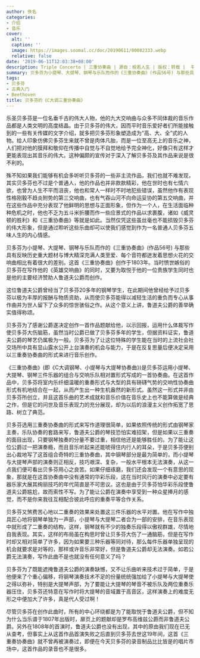 ```yaml
---
author: 佚名
categories:
- 介绍
- 音乐
cover:
  alt: ''
  caption: ''
  image: https://images.soomal.cc/doc/20190611/00082333.webp
  relative: false
date: '2019-06-11T12:03:38+08:00'
description: Triple Concerto | 三重协奏曲 | 源自：般若人生 | 版权：转载 |  平均/总评分：00.00/0
summary: 贝多芬为小提琴、大提琴、钢琴与乐队而作的《三重协奏曲》(作品56号) 与那些具有反映历史重大题材与博大精深充满人类至爱、每个音符都迸发着思想火花的交响曲相比有着很大的差别。这首《三重协奏曲》创作于1803年……
tags:
- 贝多芬
- 古典入门
- Beethoven
title: 贝多芬的《C大调三重协奏曲》
---
```


乐圣贝多芬是一位名垂千古的伟大人物，他的九大交响曲与众多不同体裁的音乐作品都是人类文明的高度结晶。由于贝多芬的伟大，因而平时音乐爱好者们所能接触到的一些有关传媒的文字介绍，就多把贝多芬形象塑造成为“高、大、全”式的人物。给人印象仿佛贝多芬生来就不曾是肉体凡胎，而是一位至高无上的音乐之神，人们把对他的膜拜和敬仰在传播中自觉与不自觉地给予完全神化，好像只有这样才更能表现出其音乐的伟大。这种偏颇的宣传对于深入了解贝多芬及其作品来说是很不利的。

殊不知如果我们能够有机会多听听贝多芬的一些非主流作品，我们也就不难发现，其实贝多芬也不过是个普通人，他的作品也并非款款精彩，他在世时也有七情六欲，也曾为人生不平而沮丧，他也和常人一样时不时地犯些错误，虽然他作有表现性格刚毅不趋炎附势的第三交响曲，也有气吞山河不向命运妥协的第五交响曲，并在这些作品中充分表现了他鲜明的思想与正面形象，但作为一个人，在生活面临种种危机之时，他也不乏为五斗米折腰而作一些应景式的作品以求裹腹，诸如《威灵顿的胜利》和《三重协奏曲》等就是如此。当然仅凭这些虽丝毫也不能损毁贝多芬的伟大形象，但是通过聆听这些乐曲却可以使我们感觉到作为一名普通人贝多芬五味人生的内心情感。

贝多芬为小提琴、大提琴、钢琴与乐队而作的《三重协奏曲》(作品56号) 与那些具有反映历史重大题材与博大精深充满人类至爱、每个音符都迸发着思想火花的交响曲相比有着很大的差别。这首《三重协奏曲》创作于1803年。当时愤世嫉俗的贝多芬在写作他的《英雄交响曲》的同时，又要为取悦于他的一位贵族学生同时也是他的主要经济赞助人鲁道夫公爵而创作。

这位鲁道夫公爵曾经当了贝多芬20多年的钢琴学生，在此期间他曾经给予过贝多芬以极为丰厚的报酬与物质资助，从而使贝多芬能得以减轻生活的重负而专心从事作曲并为世人留下了众多的惊世骇俗之作。从这个意义上讲，鲁道夫公爵的善举确实值得称颂。

贝多芬为了感谢公爵遂决定创作一首作品题献给他，以示回报，运用什么体裁写作使贝多芬大伤脑筋，虽然当时公爵已做了贝多芬多年的学生，但据资料证实，鲁道夫公爵的琴艺仍属极为一般。贝多芬为了让这位特殊的学生能在当时的上流社会社交场所中具有显山露水公开上台演奏的机会与能力，于是在反复思量后便决定采用以三重奏协奏曲的形式来进行音乐创作。

《三重协奏曲》(即《C大调钢琴、小提琴与大提琴协奏曲》)是贝多芬运用小提琴、大提琴、钢琴三件乐器的组合与交响乐队相对置形式写成的一首协奏曲。在这首作品中，贝多芬将室内乐纤细温暖的重奏形式与大型的具有磅礴气势的交响性协奏曲形式有机地结合在一起，从而产生出一种生机盎然的新形式。虽然这一形式并非由贝多芬所创立，并且这首乐曲的艺术成就和音乐价值在音乐史上也不能算做是经典之作，但是它的问世及音乐表现力的充分展现，却为以后的浪漫主义创作拓宽了思路、树立了典范。

贝多芬选用三重奏协奏曲的形式来写作道理很简单，如果依照传统的形式由钢琴家主奏，乐队协奏的套路来写，鲁道夫公爵的琴技恐怕实难招架，但是如果以三重奏的面目出现，只要钢琴独奏的分量不要过重，相信他还是能够胜任的。为了能让这位公爵过一把演奏瘾，而且音乐听起来还能唬得住内行人的耳朵，于是贝多芬便别出心裁地写了这首组合奇特的三重协奏曲，其中钢琴部分是最为简单的，而小提琴与大提琴声部的演奏则正相反，技巧艰深、复杂，一般水平根本无法演奏，从这一点我们便可看出贝多芬用心之良苦。如果仔细琢磨，我们还会发现一个有意思的现象，那就是在这首协奏曲中没有通常的华彩乐段，这在当时风行的演奏中必定要有器乐家大展其绚丽技巧的年代简直是不可思议。这也是由于贝多芬怕华彩乐段使鲁道夫公爵尴尬，故而索性不写。为了能让公爵在演奏中享受到一种众星捧月的感觉，而不是你来我往互相配合彼此呼应的重奏平等合作关系。

贝多芬又煞费苦心地以二重奏的效果来处置这三件乐器的水平对置。他在写作中独具匠心地将钢琴单独为一声部，小提琴与大提琴二者合为一部的安排，在音乐表现中就形成了二重奏的结构，这样，钢琴就有不少的独奏乐段得以傲视群雄，尽情地自我表现。其实，这样的布局虽在构思时曾让贝多芬大伤了一通脑筋，但是在写作时却又相对简单了许多，因为如果要三种乐器等同对待，那么每件乐器单独呈现的机会就要求是对等的，那样或许音乐非常好，但是鲁道夫公爵却无法演奏。如若公爵无法演奏，写作此曲不是也就没有任何意义了吗？

贝多芬为了既能遮掩鲁道夫公爵的演奏缺憾，又不让乐曲听来技术过于简单，于是他便来了个重心偏移，将钢琴演奏技术不足的份量统统强加给了小提琴与大提琴使之得以弥补，特别是大提琴声部，为了要能让大提琴的琴音不被乐队及两位重奏乐器压住，贝多芬还特意在写作时将大提琴的音域置于高音区，这样演奏上的难度无形之中便加大了许多，真是代人受过啊！

尽管贝多芬在创作此曲时，所有的中心环绕都是为了能取悦于鲁道夫公爵，但不知为什么当乐谱于1807年出版时，扉页上的题献却是罗布高维兹公爵而非鲁道夫公爵。另外在1808年的首演时，鲁道夫公爵也没有出现，其中的原由我们现在已无从查考，但事实上从这首作品首演失败之后直到贝多芬去世这19年间，这首《三重奏协奏曲》就不曾再被演奏过，即便在今天贝多芬的录音制品比比皆是的唱片市场中，这首作品的录音也不是很多。